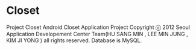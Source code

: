 # Closet

Project Closet Android Closet Application Project Copyright ⓒ 2012 Seoul Application Developement Center Team(HU SANG MIN , LEE MIN JUNG , KIM JI YONG ) all rights reserved. Database is MySQL.
